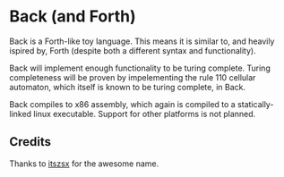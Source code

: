 # Back (and Forth)

Back is a Forth-like toy language. This means it is similar to, and heavily ispired by, Forth (despite both a different syntax and functionality).

Back will implement enough functionality to be turing complete. Turing completeness will be proven by impelementing the rule 110 cellular automaton, which itself is known to be turing complete, in Back.

Back compiles to x86 assembly, which again is compiled to a statically-linked linux executable. Support for other platforms is not planned.

## Credits

Thanks to [itszsx](https://github.com/singiamtel) for the awesome name.
